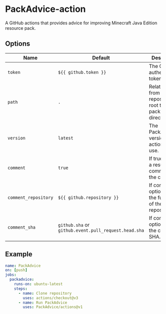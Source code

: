 # PackAdvice-action

A GitHub actions that provides advice for improving Minecraft Java Edition resource pack.

## Options

| Name                 | Default                                              | Description                                                       |
|----------------------|------------------------------------------------------|-------------------------------------------------------------------|
| `token`              | `${{ github.token }}`                                | The GitHub authentication token.                                  |
| `path`               | `.`                                                  | Relative path from the repository root to the pack directory.     |
| `version`            | `latest`                                             | The PackAdvice version the action will use.                       |
| `comment`            | `true`                                               | If true, enable a result comment on the commit.                   |
| `comment_repository` | `${{ github.repository }}`                           | If commit option is true, the full name of the target repository. |
| `comment_sha`        | `github.sha` or `github.event.pull_request.head.sha` | If commit option is true, the commit SHA.                         |

## Example

```yaml
name: PackAdvice
on: [push]
jobs:
  packadvice:
    runs-on: ubuntu-latest
    steps:
      - name: Clone repository
        uses: actions/checkout@v3
      - name: Run PackAdvice
        uses: PackAdvice/actions@v1
```
